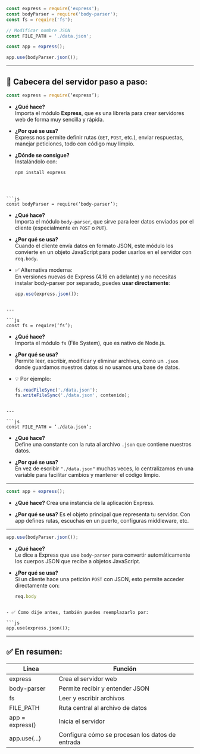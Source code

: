 
```js
const express = require('express');
const bodyParser = require('body-parser');
const fs = require('fs');

// Modificar nombre JSON
const FILE_PATH = './data.json';

const app = express();

app.use(bodyParser.json());
```


---
## **🧱 Cabecera del servidor paso a paso:**

```js
const express = require(‘express’);
```

- **¿Qué hace?**  
	Importa el módulo **Express**, que es una librería para crear servidores web de forma muy sencilla y rápida.

- **¿Por qué se usa?**  
	Express nos permite definir rutas (`GET`, `POST`, etc.), enviar respuestas, manejar peticiones, todo con código muy limpio.

- **¿Dónde se consigue?**  
	Instalándolo con:
  
  ```bash
  npm install express
```



```js
const bodyParser = require(‘body-parser’);
```

- **¿Qué hace?**  
	Importa el módulo `body-parser`, que sirve para leer datos enviados por el cliente (especialmente en `POST` o `PUT`).

- **¿Por qué se usa?**  
	Cuando el cliente envía datos en formato JSON, este módulo los convierte en un objeto JavaScript para poder usarlos en el servidor con `req.body`.

- ✅ Alternativa moderna:  
	En versiones nuevas de Express (4.16 en adelante) y no necesitas instalar body-parser por separado, puedes **usar directamente**:

  ```js
  app.use(express.json());
```

---

```js
const fs = require(‘fs’);
```

- **¿Qué hace?**  
	Importa el módulo `fs` (File System), que es nativo de Node.js.

- **¿Por qué se usa?**  
	Permite leer, escribir, modificar y eliminar archivos, como un `.json` donde guardamos nuestros datos si no usamos una base de datos.

- 💡 Por ejemplo:

  ```js
  fs.readFileSync('./data.json');
  fs.writeFileSync('./data.json', contenido);
```

---

```js
const FILE_PATH = ‘./data.json’;
```

- **¿Qué hace?**  
	Define una constante con la ruta al archivo `.json` que contiene nuestros datos.

- **¿Por qué se usa?**  
	En vez de escribir `"./data.json"` muchas veces, lo centralizamos en una variable para facilitar cambios y mantener el código limpio.

---

```js
const app = express();
```

- **¿Qué hace?**
	Crea una instancia de la aplicación Express.

- **¿Por qué se usa?**
    Es el objeto principal que representa tu servidor. Con app defines rutas, escuchas en un puerto, configuras middleware, etc.


---

```js
app.use(bodyParser.json());
```

- **¿Qué hace?**  
	Le dice a Express que use `body-parser` para convertir automáticamente los cuerpos JSON que recibe a objetos JavaScript.

- **¿Por qué se usa?**  
	Si un cliente hace una petición `POST` con JSON, esto permite acceder directamente con:

  ```js
  req.body
```

- ✅ Como dije antes, también puedes reemplazarlo por:

```js
app.use(express.json());
```

  

---

## **✅ En resumen:**

| **Línea**       | **Función**                                     |
| --------------- | ----------------------------------------------- |
| express         | Crea el servidor web                            |
| body-parser     | Permite recibir y entender JSON                 |
| fs              | Leer y escribir archivos                        |
| FILE_PATH       | Ruta central al archivo de datos                |
| app = express() | Inicia el servidor                              |
| app.use(...)    | Configura cómo se procesan los datos de entrada |
